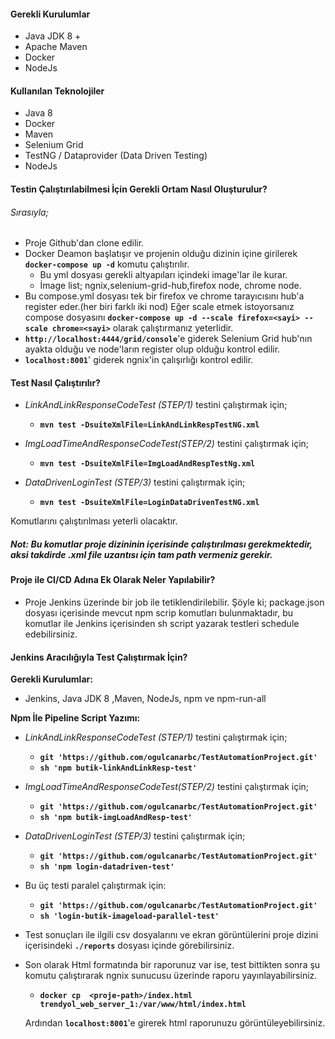 

#### Gerekli Kurulumlar
* Java JDK 8 +
* Apache Maven
* Docker
* NodeJs

#### Kullanılan Teknolojiler
* Java 8
* Docker
* Maven
* Selenium Grid
* TestNG / Dataprovider (Data Driven Testing)
* NodeJs

#### Testin Çalıştırılabilmesi İçin Gerekli Ortam Nasıl Oluşturulur?

###### Sırasıyla;

* Proje Github'dan clone edilir.
* Docker Deamon başlatışır ve projenin olduğu dizinin içine girilerek **`docker-compose up -d`**  komutu çalıştırılır.
    * Bu yml dosyası gerekli altyapıları içindeki image'lar ile kurar. 
    * İmage list; ngnix,selenium-grid-hub,firefox node, chrome node.
* Bu compose.yml dosyası tek bir firefox ve chrome tarayıcısını hub'a register eder.(her biri farklı iki nod) Eğer scale etmek istoyorsanız compose dosyasını **`docker-compose up -d --scale firefox=<sayi> --scale chrome=<sayi>`**
olarak çalıştırmanız yeterlidir.
* **`http://localhost:4444/grid/console`**'e giderek Selenium Grid hub'nın ayakta olduğu ve node'ların register olup olduğu kontrol edilir.
* **`localhost:8001`**' giderek ngnix'in çalışırlığı kontrol edilir.

#### Test Nasıl Çalıştırılır?

* _LinkAndLinkResponseCodeTest (STEP/1)_ testini çalıştırmak için;
    *   **`mvn test -DsuiteXmlFile=LinkAndLinkRespTestNG.xml`**

* _ImgLoadTimeAndResponseCodeTest(STEP/2)_ testini çalıştırmak için;
    *   **`mvn test -DsuiteXmlFile=ImgLoadAndRespTestNg.xml`**
    
* _DataDrivenLoginTest (STEP/3)_ testini çalıştırmak için;
    *   **`mvn test -DsuiteXmlFile=LoginDataDrivenTestNG.xml`**
    
Komutlarını çalıştırılması yeterli olacaktır.

##### Not: Bu komutlar proje dizininin içerisinde çalıştırılması gerekmektedir, aksi takdirde .xml file uzantısı için tam path vermeniz gerekir.

#### Proje ile CI/CD Adına Ek Olarak Neler Yapılabilir?

* Proje Jenkins üzerinde bir job ile tetiklendirilebilir.
Şöyle ki;
package.json dosyası içerisinde mevcut npm scrip komutları bulunmaktadır, bu komutlar ile Jenkins içerisinden sh script yazarak 
testleri schedule edebilirsiniz.

#### Jenkins Aracılığıyla Test Çalıştırmak İçin?

**Gerekli Kurulumlar:**
* Jenkins, Java JDK 8 ,Maven, NodeJs, npm ve npm-run-all

**Npm İle Pipeline Script Yazımı:**

* _LinkAndLinkResponseCodeTest (STEP/1)_ testini çalıştırmak için;
    * **`git 'https://github.com/ogulcanarbc/TestAutomationProject.git'`**
    * **`sh 'npm butik-linkAndLinkResp-test'`**

* _ImgLoadTimeAndResponseCodeTest(STEP/2)_ testini çalıştırmak için;
    * **`git 'https://github.com/ogulcanarbc/TestAutomationProject.git'`**
    * **`sh 'npm butik-imgLoadAndResp-test'`**
                
 * _DataDrivenLoginTest (STEP/3)_ testini çalıştırmak için;
    * **`git 'https://github.com/ogulcanarbc/TestAutomationProject.git'`**
    * **`sh 'npm login-datadriven-test'`**
                        
 * Bu üç testi paralel çalıştırmak için:
    * **`git 'https://github.com/ogulcanarbc/TestAutomationProject.git'`**
    * **`sh 'login-butik-imageload-parallel-test'`**
                                
* Test sonuçları ile ilgili csv dosyalarını ve ekran görüntülerini proje dizini içerisindeki **`./reports`** dosyası içinde görebilirsiniz.          
                
* Son olarak Html formatında bir raporunuz var ise, test bittikten sonra şu komutu çalıştırarak ngnix sunucusu üzerinde raporu yayınlayabilirsiniz.
    
    *   **`docker cp  <proje-path>/index.html trendyol_web_server_1:/var/www/html/index.html`**
    
    Ardından **`localhost:8001`**'e girerek html raporunuzu görüntüleyebilirsiniz.
    
   
